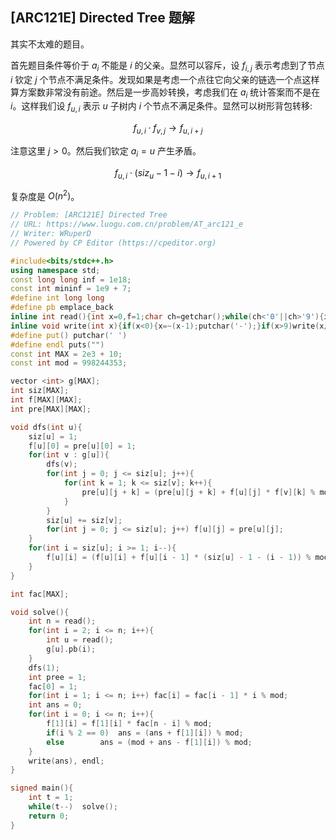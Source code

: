 ## [ARC121E] Directed Tree 题解

其实不太难的题目。

首先题目条件等价于 $a_i$ 不能是 $i$ 的父亲。显然可以容斥，设 $f_{i,j}$ 表示考虑到了节点 $i$ 钦定 $j$ 个节点不满足条件。发现如果是考虑一个点往它向父亲的链选一个点这样算方案数非常没有前途。然后是一步高妙转换，考虑我们在 $a_i$ 统计答案而不是在 $i$。这样我们设 $f_{u,i}$ 表示 $u$ 子树内 $i$ 个节点不满足条件。显然可以树形背包转移:

$$f_{u,i} \cdot f_{v,j} \to f_{u,i+j}$$

注意这里 $j > 0$。然后我们钦定 $a_i = u$ 产生矛盾。

$$f_{u,i} \cdot (siz_u - 1 - i) \to f_{u,i+1}$$

复杂度是 $O(n^2)$。

```cpp
// Problem: [ARC121E] Directed Tree
// URL: https://www.luogu.com.cn/problem/AT_arc121_e
// Writer: WRuperD
// Powered by CP Editor (https://cpeditor.org)

#include<bits/stdc++.h>
using namespace std;
const long long inf = 1e18;
const int mininf = 1e9 + 7;
#define int long long
#define pb emplace_back
inline int read(){int x=0,f=1;char ch=getchar();while(ch<'0'||ch>'9'){if(ch=='-')f=-1;ch=getchar();}while(ch>='0'&&ch<='9'){x=(x<<1)+(x<<3)+(ch^48);ch=getchar();}return x*f;}
inline void write(int x){if(x<0){x=~(x-1);putchar('-');}if(x>9)write(x/10);putchar(x%10+'0');}
#define put() putchar(' ')
#define endl puts("")
const int MAX = 2e3 + 10;
const int mod = 998244353;

vector <int> g[MAX];
int siz[MAX];
int f[MAX][MAX];
int pre[MAX][MAX];

void dfs(int u){
	siz[u] = 1;
	f[u][0] = pre[u][0] = 1;
	for(int v : g[u]){
		dfs(v);
		for(int j = 0; j <= siz[u]; j++){
			for(int k = 1; k <= siz[v]; k++){
				pre[u][j + k] = (pre[u][j + k] + f[u][j] * f[v][k] % mod) % mod;
			}
		}
		siz[u] += siz[v];
		for(int j = 0; j <= siz[u]; j++) f[u][j] = pre[u][j];
	}
	for(int i = siz[u]; i >= 1; i--){
		f[u][i] = (f[u][i] + f[u][i - 1] * (siz[u] - 1 - (i - 1)) % mod) % mod;
	}
}

int fac[MAX];

void solve(){
	int n = read();
	for(int i = 2; i <= n; i++){
		int u = read();
		g[u].pb(i);
	}	
	dfs(1);
	int pree = 1;
	fac[0] = 1;
	for(int i = 1; i <= n; i++)	fac[i] = fac[i - 1] * i % mod;
	int ans = 0;
	for(int i = 0; i <= n; i++){
		f[1][i] = f[1][i] * fac[n - i] % mod;
		if(i % 2 == 0)	ans = (ans + f[1][i]) % mod;
		else		ans = (mod + ans - f[1][i]) % mod;
	}
	write(ans), endl;
}

signed main(){
	int t = 1;
	while(t--)	solve();
	return 0;
}
```
            